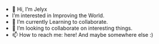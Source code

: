 - 👋 Hi, I’m Jelyx
-  I’m interested in Improving the World.
- 🌱 I’m currently Learning to collaborate.
- 💞️ I’m looking to collaborate on interesting things.
- 📫 How to reach me: here! And maybe somewhere else :)

<!---
Jelyxx/Jelyxx is a ✨ special ✨ repository because its `README.md` (this file) appears on your GitHub profile.
You can click the Preview link to take a look at your changes.
--->
